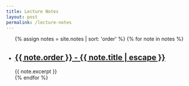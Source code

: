 ```yaml
---
title: Lecture Notes
layout: post
permalink: /lecture-notes
---
```

<div class="notes">
	<ul class="post-list">
		{% assign notes = site.notes | sort: 'order' %}
		{% for note in notes %}
		<li>
            <!--
			{% assign date_format = site.minima.date_format | default: "%b %-d, %Y" %}
			<span class="post-meta">{{ note.date | date: date_format }}</span>
            -->
			<h2><!-- span class="post-meta">{{ note.order }}</span -->
				<a class="post-link" href="{{ note.url | relative_url }}">{{ note.order }} - {{ note.title | escape }}</a>
			</h2>
			{{ note.excerpt }}
		</li>
		{% endfor %}
	</ul>
</div>
